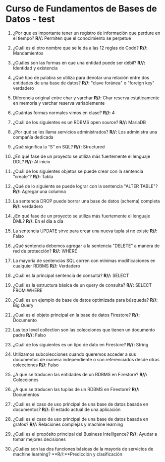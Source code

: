 # Curso de Fundamentos de Bases de Datos - test 

1. ¿Por que es importante tener un registro de información que perdure en el tiempo?
**R//:** Permiten que el conocimiento se perpetué

2. ¿Cuál es el otro nombre que se le da a las 12 reglas de Codd?
**R//:** Mandamientos

3. ¿Cuáles son las formas en que una entidad puede ser débil?
**R//:** Identidad y existencia

4. ¿Qué tipo de palabra se utiliza para denotar una relación entre dos entidades de una base de datos?
**R//:**  "clave foránea" o "foreign key" verdadero 

5. Diferencia original entre char y varchar
**R//:** Char reserva estáticamente en memoria y varchar reserva variablemente

6. ¿Cuántas formas normales vimos en clase?
**R//:** 4

7. ¿Cuál de los siguientes es un RDBMS open source?
**R//:** MariaDB

8. ¿Por qué se les llama servicios administrados?
**R//:** Los administra una compañía dedicada

9. ¿Qué significa la “S” en SQL?
**R//:** Structured

10. ¿En qué fase de un proyecto se utiliza más fuertemente el lenguaje DDL?
**R//:** Al inicio

11. ¿Cuál de los siguientes objetos se puede crear con la sentencia “create”?
**R//:** Tabla

12. ¿Qué de lo siguiente se puede lograr con la sentencia "ALTER TABLE"?
**R//:** Agregar una columna

13. La sentencia DROP puede borrar una base de datos (schema) completa
**R//:** verdadero

14. ¿En qué fase de un proyecto se utiliza más fuertemente el lenguaje DML?
**R//:** En el día a día

15. La sentencia UPDATE sirve para crear una nueva tupla si no existe
**R//:** Falso

16. ¿Qué sentencia debemos agregar a la sentencia "DELETE" a manera de red de protección?
**R//:** WHERE

17. La mayoría de sentencias SQL corren con mínimas modificaciones en cualquier RDBMS
**R//:** Verdadero

18. ¿Cuál es la principal sentencia de consulta?
**R//:** SELECT

19. ¿Cuál es la estructura básica de un query de consulta?
**R//:** SELECT FROM WHERE

20. ¿Cuál es un ejemplo de base de datos optimizada para búsqueda?
**R//:** Big Query

21. ¿Cual es el objeto principal en la base de datos Firestore?
**R//:** Documento

22. Las top level collection son las colecciones que tienen un documento padre
**R//:** Falso

23. ¿Cuál de los siguientes es un tipo de dato en Firestore?
**R//:** String

24. Utilizamos subcolecciones cuando queremos acceder a sus documentos de manera independiente o son referenciados desde otras colecciones
**R//:** Falso

25. ¿A que se traducen las entidades de un RDBMS en Firestore?
**R//:** Colecciones

26. ¿A que se traducen las tuplas de un RDBMS en Firestore?
**R//:** Documentos

27. ¿Cuál es el caso de uso principal de una base de datos basada en documentos?
**R//:** El estado actual de una aplicación

28. ¿Cuál es el caso de uso principal de una base de datos basada en grafos?
**R//:** Relaciones complejas y machine learning

29. ¿Cuál es el propósito principal del Business Intelligence?
**R//:** Ayudar a tomar mejores decisiones

30. ¿Cuáles son las dos funciones básicas de la mayoría de servicios de machine learning?
**R//:**Predicción y clasificación